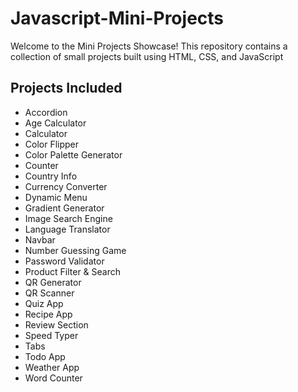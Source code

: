 # Javascript-Mini-Projects

Welcome to the Mini Projects Showcase! This repository contains a collection of small projects built using HTML, CSS, and JavaScript

## Projects Included

- Accordion
- Age Calculator
- Calculator
- Color Flipper
- Color Palette Generator
- Counter
- Country Info
- Currency Converter
- Dynamic Menu
- Gradient Generator
- Image Search Engine
- Language Translator
- Navbar
- Number Guessing Game
- Password Validator
- Product Filter & Search
- QR Generator
- QR Scanner
- Quiz App
- Recipe App
- Review Section
- Speed Typer
- Tabs
- Todo App
- Weather App
- Word Counter
